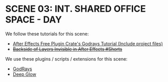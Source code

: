 # SCENE 03: INT. SHARED OFFICE SPACE - DAY

We follow these tutorials for this scene:

- [After Effects Free Plugin Crate's Godrays Tutorial (Include project files)](https://www.youtube.com/watch?v=YQPPykQmRak)
- ~~[Backside of Layers Invisible in After Effects #Shorts](https://www.youtube.com/watch?v=DjPMDLpE6Jc)~~

We use these plugins / scripts / extensions for this scene:

- [GodRays](https://news.productioncrate.com/download-free-godrays-plugin-for-after-effects/)
- [Deep Glow](https://aescripts.com/deep-glow/)